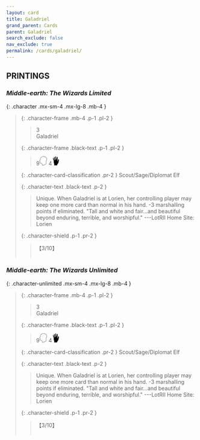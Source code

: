 ```yaml
---
layout: card
title: Galadriel
grand_parent: Cards
parent: Galadriel
search_exclude: false
nav_exclude: true
permalink: /cards/galadriel/
---
```


## PRINTINGS


### _Middle-earth: The Wizards Limited_

{: .character .mx-sm-4 .mx-lg-8 .mb-4 }
> {: .character-frame .mb-4 .p-1 .pl-2 }
> > <div class="card-mp">3</div>
> > <div class="character-card-name">Galadriel</div>
>
> {: .character-frame .black-text .p-1 .pl-2 }
> > 9![](/assets/images/mind.svg) 4![](/assets/images/di.svg)
>
> {: .character-card-classification .pr-2 }
> Scout/Sage/Diplomat Elf
>
> {: .character-text .black-text .p-2 }
> > Unique. When Galadriel is at Lorien, her controlling player may keep one more card than normal in his hand. -3 marshalling points if eliminated.  "Tall and white and fair...and beautiful beyond enduring, terrible, and worshipful." ---LotRII  Home Site: Lorien 
>
> {: .character-shield .p-1 .pr-2 }
> > <div class="card-shield">【3/10】</div>
> > <div class="card-corruption">&nbsp;</div>

### _Middle-earth: The Wizards Unlimited_

{: .character-unlimited .mx-sm-4 .mx-lg-8 .mb-4 }
> {: .character-frame .mb-4 .p-1 .pl-2 }
> > <div class="card-mp">3</div>
> > <div class="character-card-name">Galadriel</div>
>
> {: .character-frame .black-text .p-1 .pl-2 }
> > 9![](/assets/images/mind.svg) 4![](/assets/images/di.svg)
>
> {: .character-card-classification .pr-2 }
> Scout/Sage/Diplomat Elf
>
> {: .character-text .black-text .p-2 }
> > Unique. When Galadriel is at Lorien, her controlling player may keep one more card than normal in his hand. -3 marshalling points if eliminated.  "Tall and white and fair...and beautiful beyond enduring, terrible, and worshipful." ---LotRII  Home Site: Lorien 
>
> {: .character-shield .p-1 .pr-2 }
> > <div class="card-shield">【3/10】</div>
> > <div class="card-corruption">&nbsp;</div>
